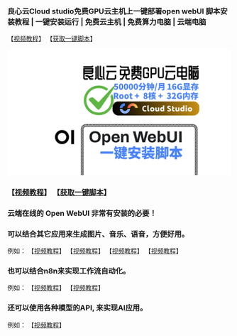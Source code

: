 ### 良心云Cloud studio免费GPU云主机上一键部署open webUI 脚本安装教程 | 一键安装运行 | 免费云主机 | 免费算力电脑 | 云端电脑

【[视频教程](https://www.bilibili.com/video/BV1tmSFY1ERb/)】 【[获取一键脚本](https://gf.bilibili.com/item/detail/1107198073)】

![image](../assets/others/17.png)

### 【[视频教程](https://www.bilibili.com/video/BV1tmSFY1ERb/)】 【[获取一键脚本](https://gf.bilibili.com/item/detail/1107198073)】

### 云端在线的 Open WebUI 非常有安装的必要！
### 可以结合其它应用来生成图片、音乐、语音，方便好用。
例如：
【[视频教程](https://www.bilibili.com/video/BV1VYUAYZEH7/)】
【[视频教程](https://www.bilibili.com/video/BV1DJDDYfEfD/)】
【[视频教程](https://www.bilibili.com/video/BV1uVDdYgE2t/)】
【[视频教程](https://www.bilibili.com/video/BV1KcDwYUEC6/)】

### 也可以结合n8n来实现工作流自动化。
例如：
【[视频教程](https://www.bilibili.com/video/BV19iSRY6EJB/)】
【[视频教程](https://www.bilibili.com/video/BV1K115YBEcD/)】


### 还可以使用各种模型的API, 来实现AI应用。
例如：
【[视频教程](https://www.bilibili.com/video/BV1ftUDYiE7Y/)】

